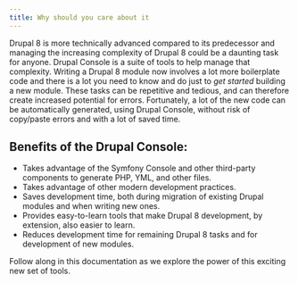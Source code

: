 ```yaml
---
title: Why should you care about it
---
```


Drupal 8 is more technically advanced compared to its predecessor and managing the increasing complexity of Drupal 8 could be a daunting task for anyone. Drupal Console is a suite of tools to help manage that complexity. Writing a Drupal 8 module now involves a lot more boilerplate code and there is a lot you need to know and do just to *get started* building a new module. These tasks can be repetitive and tedious, and can therefore create increased potential for errors. Fortunately, a lot of the new code can be automatically generated, using Drupal Console, without risk of copy/paste errors and with a lot of saved time.

## Benefits of the Drupal Console:
* Takes advantage of the Symfony Console and other third-party components to generate PHP, YML, and other files.
* Takes advantage of other modern development practices.
* Saves development time, both during migration of existing Drupal modules and when writing new ones.
* Provides easy-to-learn tools that make Drupal 8 development, by extension, also easier to learn.
* Reduces development time for remaining Drupal 8 tasks and for development of new modules.

Follow along in this documentation as we explore the power of this exciting new set of tools.
